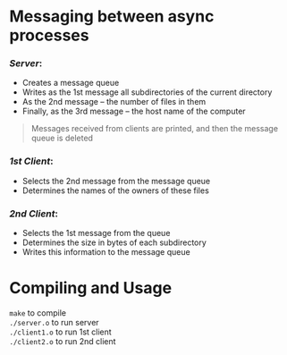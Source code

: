 # Messaging between async processes

 ### *Server*:  
- Creates a message queue
- Writes as the 1st message all subdirectories of the current directory
- As the 2nd message – the number of files in them
- Finally, as the 3rd message – the host name of the computer

> Messages received from clients are printed, and then the message queue is deleted

### *1st Client*:  
- Selects the 2nd message from the message queue
- Determines the names of the owners of these files

### *2nd Client*:  
- Selects the 1st message from the queue
- Determines the size in bytes of each subdirectory
- Writes this information to the message queue

# Compiling and Usage

`make` to compile  
`./server.o` to run server  
`./client1.o` to run 1st client  
`./client2.o` to run 2nd client  
